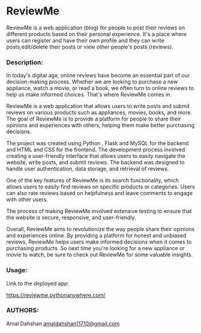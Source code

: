 # ReviewMe 
ReviewMe is a web application (blog) for people to post their reviews on different products based on their personal experience. It's a place where users can register and have their own profile and they can write posts,edit/delete their posts or view other people's posts (reviews).

### Description:
In today's digital age, online reviews have become an essential part of our decision-making process. Whether we are looking to purchase a new appliance, watch a movie, or read a book, we often turn to online reviews to help us make informed choices. That's where ReviewMe comes in.


ReviewMe is a web application that allows users to write posts and submit reviews on various products such as appliances, movies, books, and more. The goal of ReviewMe is to provide a platform for people to share their opinions and experiences with others, helping them make better purchasing decisions.


The project was created using Python , Flask and MySQL for the backend and HTML and CSS for the frontend. The development process involved creating a user-friendly interface that allows users to easily navigate the website, write posts, and submit reviews. The backend was designed to handle user authentication, data storage, and retrieval of reviews.


One of the key features of ReviewMe is its search functionality, which allows users to easily find reviews on specific products or categories. Users can also rate reviews based on helpfulness and leave comments to engage with other users.

The process of making ReviewMe involved extensive testing to ensure that the website is secure, responsive, and user-friendly.

Overall, ReviewMe aims to revolutionize the way people share their opinions and experiences online. By providing a platform for honest and unbiased reviews, ReviewMe helps users make informed decisions when it comes to purchasing products. So next time you're looking for a new appliance or movie to watch, be sure to check out ReviewMe for some valuable insights.

### Usage:
Link to the deployed app:

https://reviewme.pythonanywhere.com/

### AUTHORS:
Amal Dahshan <amaldahshan11710@gmail.com>
